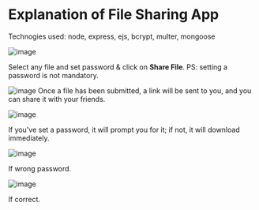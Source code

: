 # Explanation of File Sharing App

<p>Technogies used: node, express, ejs, bcrypt, multer, mongoose</p>

![image](https://user-images.githubusercontent.com/59326871/213845473-c29693dd-10cc-4880-8137-3a96a5ae27a9.png)

Select any file and set password & click on <b>Share File</b>. PS: setting a password is not mandatory. 

![image](https://user-images.githubusercontent.com/59326871/213845513-dab24b63-e43a-43a4-b2aa-8bad6f8668eb.png)
Once a file has been submitted, a link will be sent to you, and you can share it with your friends.

![image](https://user-images.githubusercontent.com/59326871/213845542-a6754081-11db-43df-90cf-86e7c5fe85bc.png)

If you've set a password, it will prompt you for it; if not, it will download immediately.

![image](https://user-images.githubusercontent.com/59326871/213845570-b4984a7d-e176-42cb-a7ba-454df0d24107.png)

If wrong password.

![image](https://user-images.githubusercontent.com/59326871/213845586-a0836372-8c17-47a4-a5ab-55290b8ea991.png)

If correct.
